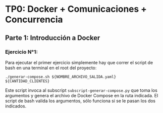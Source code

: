 # TP0: Docker + Comunicaciones + Concurrencia

## Parte 1: Introducción a Docker

### Ejercicio N°1:
Para ejecutar el primer ejercicio simplemente hay que correr el script de bash en una terminal en el root del proyecto:

```
./generar-compose.sh ${NOMBRE_ARCHIVO_SALIDA.yaml} ${CANTIDAD_CLIENTES}
```

Este script invoca al subscript `subscript-generar-compose.py` que toma los argumentos y genera el archivo de Docker Compose en la ruta indicada.
El script de bash valida los argumentos, sólo funciona si se le pasan los dos indicados.